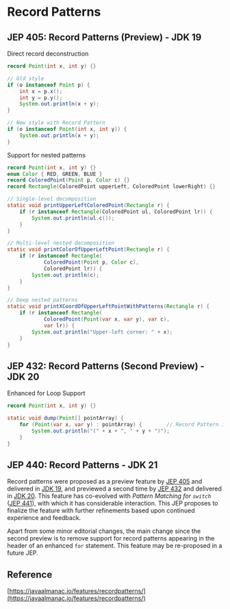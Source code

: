 # Record Patterns

## JEP 405: Record Patterns (Preview) - JDK 19

Direct record deconstruction

```java
record Point(int x, int y) {}

// Old style
if (o instanceof Point p) {
    int x = p.x();
    int y = p.y();
    System.out.println(x + y);
}

// New style with Record Pattern
if (o instanceof Point(int x, int y)) {
    System.out.println(x + y);
}
```

Support for nested patterns

```java
record Point(int x, int y) {}
enum Color { RED, GREEN, BLUE }
record ColoredPoint(Point p, Color c) {}
record Rectangle(ColoredPoint upperLeft, ColoredPoint lowerRight) {}

// Single-level decomposition
static void printUpperLeftColoredPoint(Rectangle r) {
    if (r instanceof Rectangle(ColoredPoint ul, ColoredPoint lr)) {
        System.out.println(ul.c());
    }
}

// Multi-level nested decomposition
static void printColorOfUpperLeftPoint(Rectangle r) {
    if (r instanceof Rectangle(
            ColoredPoint(Point p, Color c),
            ColoredPoint lr)) {
        System.out.println(c);
    }
}

// Deep nested patterns
static void printXCoordOfUpperLeftPointWithPatterns(Rectangle r) {
    if (r instanceof Rectangle(
            ColoredPoint(Point(var x, var y), var c),
            var lr)) {
        System.out.println("Upper-left corner: " + x);
    }
}
```

## JEP 432: Record Patterns (Second Preview) - JDK 20

Enhanced for Loop Support

```java
record Point(int x, int y) {}

static void dump(Point[] pointArray) {
    for (Point(var x, var y) : pointArray) {        // Record Pattern in header!
        System.out.println("(" + x + ", " + y + ")");
    }
}
```

## JEP 440: Record Patterns - JDK 21

Record patterns were proposed as a preview feature by [JEP 405](https://openjdk.org/jeps/405) and delivered in [JDK 19](https://openjdk.org/projects/jdk/19/), and previewed a second time by [JEP 432](https://openjdk.org/jeps/432) and delivered in [JDK 20](https://openjdk.org/projects/jdk/20/). This feature has co-evolved with *Pattern Matching for `switch`* ([JEP 441](https://openjdk.org/jeps/441)), with which it has considerable interaction. This JEP proposes to finalize the feature with further refinements based upon continued experience and feedback.

Apart from some minor editorial changes, the main change since the second preview is to remove support for record patterns appearing in the header of an enhanced `for` statement. This feature may be re-proposed in a future JEP.

## Reference

[https://javaalmanac.io/features/recordpatterns/](https://javaalmanac.io/features/recordpatterns/)